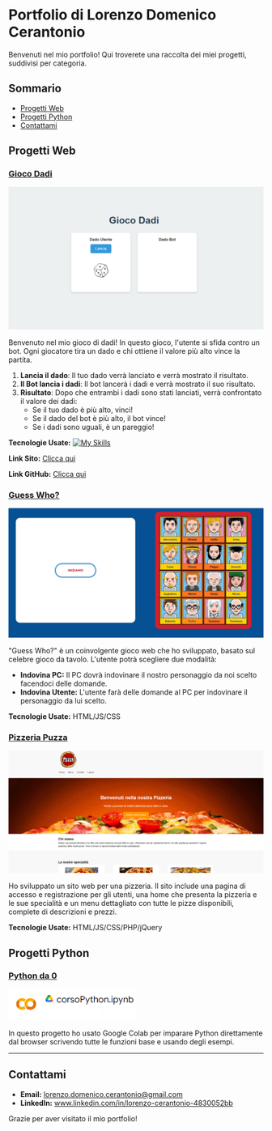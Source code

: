 # Portfolio di Lorenzo Domenico Cerantonio

Benvenuti nel mio portfolio! Qui troverete una raccolta dei miei progetti, suddivisi per categoria. <!-- Ogni progetto include una breve descrizione e un link al repository GitHub. -->

## Sommario

- [Progetti Web](#progetti-web)
- [Progetti Python](#progetti-python)
- [Contattami](#contattami)

## Progetti Web

### [Gioco Dadi](https://github.com/Lorix04/GiocoDadi)
![Screenshot del Progetto 1](/Img/dadi.PNG)

Benvenuto nel mio gioco di dadi! In questo gioco, l'utente si sfida contro un bot. 
Ogni giocatore tira un dado e chi ottiene il valore più alto vince la partita.

1. **Lancia il dado**: Il tuo dado verrà lanciato e verrà mostrato il risultato.
2. **Il Bot lancia i dadi**: Il bot lancerà i dadi e verrà mostrato il suo risultato.
3. **Risultato**: Dopo che entrambi i dadi sono stati lanciati, verrà confrontato il valore dei dadi:
   - Se il tuo dado è più alto, vinci!
   - Se il dado del bot è più alto, il bot vince!
   - Se i dadi sono uguali, è un pareggio!

**Tecnologie Usate:**
[![My Skills](https://skillicons.dev/icons?i=js,html,css)](https://skillicons.dev)

**Link Sito:** [Clicca qui](http://www.lorenzocerantonio5bi.altervista.org/dadi/index.html)

**Link GitHub:** [Clicca qui](https://github.com/Lorix04/GiocoDadi)

### [Guess Who?](http://www.lorenzocerantonio5bi.altervista.org/IndovinaChi/prova.html)
![Screenshot del Progetto 1](/Img/grgwewgewg.PNG)

"Guess Who?" è un coinvolgente gioco web che ho sviluppato, basato sul celebre gioco da tavolo.
L'utente potrà scegliere due modalità:
- **Indovina PC:** Il PC dovrà indovinare il nostro personaggio  da noi scelto facendoci delle domande.
- **Indovina Utente:** L'utente farà delle domande al PC per indovinare il personaggio da lui scelto.

**Tecnologie Usate:** HTML/JS/CSS

### [Pizzeria Puzza](http://www.lorenzocerantonio5bi.altervista.org/Guzzetta/login.html)
![Screenshot del Progetto 2](/Img/yr5herhrjhdsert.PNG)

Ho sviluppato un sito web per una pizzeria. Il sito include una pagina di accesso e registrazione per gli utenti, una home che presenta la pizzeria e le sue specialità e un menu dettagliato con tutte le pizze disponibili, complete di descrizioni e prezzi.

**Tecnologie Usate:** HTML/JS/CSS/PHP/jQuery

## Progetti Python

### [Python da 0](https://colab.research.google.com/drive/1YusyKj-pGpYsNQGc88sLvBo3hFjnGrLO?usp=sharing)
![Screenshot del Progetto 3](Img/gwrrgwweg.PNG)

In questo progetto ho usato Google Colab per imparare Python direttamente dal browser scrivendo tutte le funzioni base e usando degli esempi.
<!--
### [Nome del Progetto 4](https://github.com/tuo-username/nome-del-progetto-4)
![Screenshot del Progetto 4](link-al-tuo-screenshot.jpg)
Descrizione breve del progetto 4. Spiega cosa fa il progetto, i dataset utilizzati, le tecniche di analisi e qualsiasi altra informazione rilevante.

## Progetti di Automazione

### [Nome del Progetto 5](https://github.com/tuo-username/nome-del-progetto-5)
![Screenshot del Progetto 5](link-al-tuo-screenshot.jpg)
Descrizione breve del progetto 5. Spiega cosa fa il progetto, gli strumenti di automazione utilizzati e qualsiasi altra informazione rilevante.

### [Nome del Progetto 6](https://github.com/tuo-username/nome-del-progetto-6)
![Screenshot del Progetto 6](link-al-tuo-screenshot.jpg)
Descrizione breve del progetto 6. Spiega cosa fa il progetto, gli strumenti di automazione utilizzati e qualsiasi altra informazione rilevante.

## Altro

### [Nome del Progetto 7](https://github.com/tuo-username/nome-del-progetto-7)
![Screenshot del Progetto 7](link-al-tuo-screenshot.jpg)
Descrizione breve del progetto 7. Spiega cosa fa il progetto e qualsiasi altra informazione rilevante.

### [Nome del Progetto 8](https://github.com/tuo-username/nome-del-progetto-8)
![Screenshot del Progetto 8](link-al-tuo-screenshot.jpg)
Descrizione breve del progetto 8. Spiega cosa fa il progetto e qualsiasi altra informazione rilevante.
-->
---

## Contattami

- **Email:** lorenzo.domenico.cerantonio@gmail.com
- **LinkedIn:** www.linkedin.com/in/lorenzo-cerantonio-4830052bb
<!-- - **Sito Web:** [Il tuo sito web personale](https://tuo-sito-web.com) -->

Grazie per aver visitato il mio portfolio!

